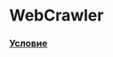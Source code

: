 # WebCrawler
### [Условие]([https://link-url-here.org](https://github.com/VMihail/WebCrawler/blob/master/Снимок%20экрана%202023-08-13%20в%2023.30.27.png)https://github.com/VMihail/WebCrawler/blob/master/Снимок%20экрана%202023-08-13%20в%2023.30.27.png)
